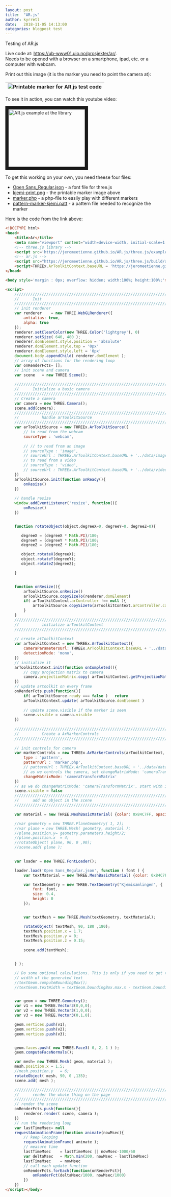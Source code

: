 ```yaml
---
layout: post
title:  "AR.js"
author: kyrretl
date:   2018-11-05 14:13:00
categories: blogpost test
---
```


Testing of AR.js
<!-- more -->


Live code at: <https://ub-www01.uio.no/prosjekter/ar/>.  
Needs to be opened with a browser on a smartphone, ipad, etc. or a computer with webcam.

Print out this image (it is the marker you need to point the camera at):

| ![Printable marker for AR.js test code](https://scriptotek.github.io/ar-project/assets/kjemi-print.png "Printable marker for AR.js test code") |
|---|

To see it in action, you can watch this youtube video:

<a href="http://www.youtube.com/watch?feature=player_embedded&v=9jBTo0vghog" target="_blank"><img src="http://img.youtube.com/vi/9jBTo0vghog/0.jpg" 
alt="AR.js example at the library" width="240" height="180" border="10" /></a>

To get this working on your own, you need theese four files:

- <a href="../assets/Open Sans_Regular.json" target="_blank">Open Sans_Regular.json</a> - a font file for three.js  
- <a href="../assets/kjemi-print.png" target="_blank">kjemi-print.png</a> - the printable marker image above  
- <a href="../assets/marker.php" target="_blank">marker.php</a> - a php-file to easily play with different markers  
- <a href="../assets/pattern-marker-kjemi.patt" target="_blank">pattern-marker-kjemi.patt</a> - a pattern file needed to recognize the marker

Here is the code from the link above:

```html
<!DOCTYPE html>
<head>
	<title>Ar</title>
	<meta name="viewport" content="width=device-width, initial-scale=1.0, minimum-scale=1.0, maximum-scale=1.0, user-scalable=no">
	<!-- three.js library -->
	<script src='https://jeromeetienne.github.io/AR.js/three.js/examples/vendor/three.js/build/three.min.js'></script>
	<!-- ar.js -->
	<script src="https://jeromeetienne.github.io/AR.js/three.js/build/ar.js"></script>
	<script>THREEx.ArToolkitContext.baseURL = 'https://jeromeetienne.github.io/AR.js/three.js/'</script>
</head>

<body style='margin : 0px; overflow: hidden; width:100%; height:100%;'>

<script>
	//////////////////////////////////////////////////////////////////////////////////
	//		Init
	//////////////////////////////////////////////////////////////////////////////////
	// init renderer
	var renderer	= new THREE.WebGLRenderer({
		antialias: true,
		alpha: true
	});
	renderer.setClearColor(new THREE.Color('lightgrey'), 0)
	renderer.setSize( 640, 480 );
	renderer.domElement.style.position = 'absolute'
	renderer.domElement.style.top = '0px'
	renderer.domElement.style.left = '0px'
	document.body.appendChild( renderer.domElement );
	// array of functions for the rendering loop
	var onRenderFcts= [];
	// init scene and camera
	var scene	= new THREE.Scene();
		
	//////////////////////////////////////////////////////////////////////////////////
	//		Initialize a basic camera
	//////////////////////////////////////////////////////////////////////////////////
	// Create a camera
	var camera = new THREE.Camera();
	scene.add(camera);
	////////////////////////////////////////////////////////////////////////////////
	//          handle arToolkitSource
	////////////////////////////////////////////////////////////////////////////////
	var arToolkitSource = new THREEx.ArToolkitSource({
		// to read from the webcam 
		sourceType : 'webcam',
		
		// // to read from an image
		// sourceType : 'image',
		// sourceUrl : THREEx.ArToolkitContext.baseURL + '../data/images/img.jpg',		
		// to read from a video
		// sourceType : 'video',
		// sourceUrl : THREEx.ArToolkitContext.baseURL + '../data/videos/headtracking.mp4',		
	})
	arToolkitSource.init(function onReady(){
		onResize()
	})
	
	// handle resize
	window.addEventListener('resize', function(){
		onResize()
	})


	function rotateObject(object,degreeX=0, degreeY=0, degreeZ=0){

	   degreeX = (degreeX * Math.PI)/180;
	   degreeY = (degreeY * Math.PI)/180;
	   degreeZ = (degreeZ * Math.PI)/180;

	   object.rotateX(degreeX);
	   object.rotateY(degreeY);
	   object.rotateZ(degreeZ);

	}


	function onResize(){
		arToolkitSource.onResize()	
		arToolkitSource.copySizeTo(renderer.domElement)	
		if( arToolkitContext.arController !== null ){
			arToolkitSource.copySizeTo(arToolkitContext.arController.canvas)	
		}	
	}
	////////////////////////////////////////////////////////////////////////////////
	//          initialize arToolkitContext
	////////////////////////////////////////////////////////////////////////////////
	
	// create atToolkitContext
	var arToolkitContext = new THREEx.ArToolkitContext({
		cameraParametersUrl: THREEx.ArToolkitContext.baseURL + '../data/data/camera_para.dat',
		detectionMode: 'mono',
	})
	// initialize it
	arToolkitContext.init(function onCompleted(){
		// copy projection matrix to camera
		camera.projectionMatrix.copy( arToolkitContext.getProjectionMatrix() );
	})
	// update artoolkit on every frame
	onRenderFcts.push(function(){
		if( arToolkitSource.ready === false )	return
		arToolkitContext.update( arToolkitSource.domElement )
		
		// update scene.visible if the marker is seen
		scene.visible = camera.visible
	})
		
	////////////////////////////////////////////////////////////////////////////////
	//          Create a ArMarkerControls
	////////////////////////////////////////////////////////////////////////////////
	
	// init controls for camera
	var markerControls = new THREEx.ArMarkerControls(arToolkitContext, camera, {
		type : 'pattern',
		patternUrl : 'marker.php',
		// patternUrl : THREEx.ArToolkitContext.baseURL + '../data/data/patt.kanji',
		// as we controls the camera, set changeMatrixMode: 'cameraTransformMatrix'
		changeMatrixMode: 'cameraTransformMatrix'
	})
	// as we do changeMatrixMode: 'cameraTransformMatrix', start with invisible scene
	scene.visible = false
	//////////////////////////////////////////////////////////////////////////////////
	//		add an object in the scene
	//////////////////////////////////////////////////////////////////////////////////

	var material = new THREE.MeshBasicMaterial( {color: 0x84C7FF, opacity:0.5, side: THREE.DoubleSide} );

	//var geometry = new THREE.PlaneGeometry( 1, 2);
	//var plane = new THREE.Mesh( geometry, material );
	//plane.position.y= geometry.parameters.height/2;
	//plane.position.x	= 4;
	//rotateObject( plane, 90, 0 ,90);
	//scene.add( plane );

		 
	var loader = new THREE.FontLoader();

	loader.load('Open Sans_Regular.json', function ( font ) {
		var textMaterial = new THREE.MeshBasicMaterial( {color: 0x84C7FF, opacity:0.5, side: THREE.DoubleSide} );

		var textGeometry = new THREE.TextGeometry("Kjemisamlingen", {
			font: font,
			size: 0.4,
			height: 0
		});


		var textMesh = new THREE.Mesh(textGeometry, textMaterial);

		rotateObject( textMesh, 90, 180 ,180);
		textMesh.position.x	= 1.7;
		textMesh.position.y	= 0;
		textMesh.position.z	= 0.15;
		
		scene.add(textMesh);


	} );

    // Do some optional calculations. This is only if you need to get the
    // width of the generated text
    //textGeom.computeBoundingBox();
    //textGeom.textWidth = textGeom.boundingBox.max.x - textGeom.boundingBox.min.x;


	var geom = new THREE.Geometry();
	var v1 = new THREE.Vector3(0,0,0);
	var v2 = new THREE.Vector3(1,0,0);
	var v3 = new THREE.Vector3(0,1,0);

	geom.vertices.push(v1);
	geom.vertices.push(v2);
	geom.vertices.push(v3);


	geom.faces.push( new THREE.Face3( 0, 2, 1 ) );
	geom.computeFaceNormals();

	var mesh= new THREE.Mesh( geom, material );
	mesh.position.x	= 1.5;
	//mesh.position.y	= 6;
	rotateObject( mesh, 90, 0 ,135);
	scene.add( mesh );

	//////////////////////////////////////////////////////////////////////////////////
	//		render the whole thing on the page
	//////////////////////////////////////////////////////////////////////////////////
	// render the scene
	onRenderFcts.push(function(){
		renderer.render( scene, camera );
	})
	// run the rendering loop
	var lastTimeMsec= null
	requestAnimationFrame(function animate(nowMsec){
		// keep looping
		requestAnimationFrame( animate );
		// measure time
		lastTimeMsec	= lastTimeMsec || nowMsec-1000/60
		var deltaMsec	= Math.min(200, nowMsec - lastTimeMsec)
		lastTimeMsec	= nowMsec
		// call each update function
		onRenderFcts.forEach(function(onRenderFct){
			onRenderFct(deltaMsec/1000, nowMsec/1000)
		})
	})
</script></body>
```
